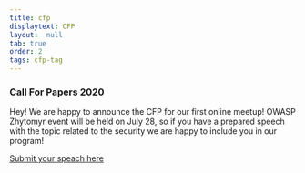 ```yaml
---
title: cfp 
displaytext: CFP
layout:  null
tab: true
order: 2
tags: cfp-tag
---
```


### Call For Papers 2020

Hey! We are happy to announce the CFP for our first online meetup! OWASP Zhytomyr event will be held on July 28, so if you have a prepared speech with the topic related to the security we are happy to include you in our program!

[Submit your speach here](https://docs.google.com/forms/d/1huVxfvbYOhxWrLuWNUZ9sJKpALdGmqs8gDW3eUZRQBo/edit)
